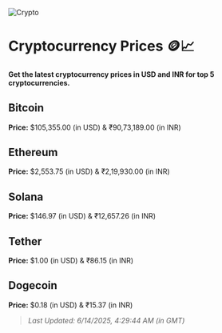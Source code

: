 
![Crypto](https://www.techguide.com.au/wp-content/uploads/2020/11/crypto3.jpeg)

# Cryptocurrency Prices 🪙📈

#### Get the latest cryptocurrency prices in USD and INR for top 5 cryptocurrencies.

## Bitcoin

**Price:** $105,355.00 (in USD) & ₹90,73,189.00 (in INR)

## Ethereum

**Price:** $2,553.75 (in USD) & ₹2,19,930.00 (in INR)

## Solana

**Price:** $146.97 (in USD) & ₹12,657.26 (in INR)

## Tether

**Price:** $1.00 (in USD) & ₹86.15 (in INR)

## Dogecoin

**Price:** $0.18 (in USD) & ₹15.37 (in INR)

> _Last Updated: 6/14/2025, 4:29:44 AM (in GMT)_
